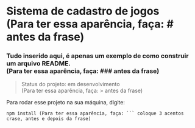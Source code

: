 # Sistema de cadastro de jogos <br/> (Para ter essa aparência, faça: # antes da frase)
### Tudo inserido aqui, é apenas um exemplo de como construir um arquivo README. <br/> (Para ter essa aparência, faça: ### antes da frase) 

> Status do projeto: em desenvolvimento<br/> (Para ter essa aparência, faça: > antes da frase)

Para rodar esse projeto na sua máquina, digite:
```
npm install (Para ter essa aparência, faça: ``` coloque 3 acentos crase, antes e depois da frase)
```

